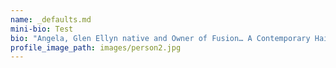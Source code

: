 ```yaml
---
name: _defaults.md
mini-bio: Test
bio: "Angela, Glen Ellyn native and Owner of Fusion… A Contemporary Hair Salon, has been behind the chair for over 12 years.  She studied at Pivot Point International Academy and continued her education for two years with Kathy Simon, the creator of The Mekka System Education of Cutting and Schwarzkopf Color.  Angela is experienced in all aspects of hair color, cutting and styling.  Angela believes continuing education is very important and is inspired to stay up-to-date on hair color, cutting and styling by studying the latest tools, products and techniques. Angela’s main priority is to establish strong relationships with each client, which allows her to perfect the cut, color and style to each individual's vision and needs.  Angela takes great pride in her work and her salon, which is reflected  in the relationships she has built with her return clientele."
profile_image_path: images/person2.jpg
---
```

